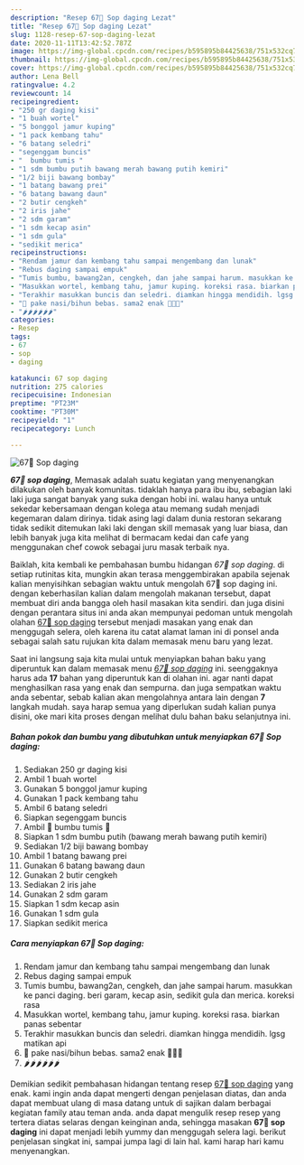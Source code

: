 ```yaml
---
description: "Resep 67🍒 Sop daging Lezat"
title: "Resep 67🍒 Sop daging Lezat"
slug: 1128-resep-67-sop-daging-lezat
date: 2020-11-11T13:42:52.787Z
image: https://img-global.cpcdn.com/recipes/b595895b84425638/751x532cq70/67🍒-sop-daging-foto-resep-utama.jpg
thumbnail: https://img-global.cpcdn.com/recipes/b595895b84425638/751x532cq70/67🍒-sop-daging-foto-resep-utama.jpg
cover: https://img-global.cpcdn.com/recipes/b595895b84425638/751x532cq70/67🍒-sop-daging-foto-resep-utama.jpg
author: Lena Bell
ratingvalue: 4.2
reviewcount: 14
recipeingredient:
- "250 gr daging kisi"
- "1 buah wortel"
- "5 bonggol jamur kuping"
- "1 pack kembang tahu"
- "6 batang seledri"
- "segenggam buncis"
- "  bumbu tumis "
- "1 sdm bumbu putih bawang merah bawang putih kemiri"
- "1/2 biji bawang bombay"
- "1 batang bawang prei"
- "6 batang bawang daun"
- "2 butir cengkeh"
- "2 iris jahe"
- "2 sdm garam"
- "1 sdm kecap asin"
- "1 sdm gula"
- "sedikit merica"
recipeinstructions:
- "Rendam jamur dan kembang tahu sampai mengembang dan lunak"
- "Rebus daging sampai empuk"
- "Tumis bumbu, bawang2an, cengkeh, dan jahe sampai harum. masukkan ke panci daging. beri garam, kecap asin, sedikit gula dan merica. koreksi rasa"
- "Masukkan wortel, kembang tahu, jamur kuping. koreksi rasa. biarkan panas sebentar"
- "Terakhir masukkan buncis dan seledri. diamkan hingga mendidih. lgsg matikan api"
- "🍲 pake nasi/bihun bebas. sama2 enak 🥰🥰🥰"
- "🌶🌶🌶🌶🌶🌶"
categories:
- Resep
tags:
- 67
- sop
- daging

katakunci: 67 sop daging 
nutrition: 275 calories
recipecuisine: Indonesian
preptime: "PT23M"
cooktime: "PT30M"
recipeyield: "1"
recipecategory: Lunch

---
```



![67🍒 Sop daging](https://img-global.cpcdn.com/recipes/b595895b84425638/751x532cq70/67🍒-sop-daging-foto-resep-utama.jpg)

<b><i>67🍒 sop daging</i></b>, Memasak adalah suatu kegiatan yang menyenangkan dilakukan oleh banyak komunitas. tidaklah hanya para ibu ibu, sebagian laki laki juga sangat banyak yang suka dengan hobi ini. walau hanya untuk sekedar kebersamaan dengan kolega atau memang sudah menjadi kegemaran dalam dirinya. tidak asing lagi dalam dunia restoran sekarang tidak sedikit ditemukan laki laki dengan skill memasak yang luar biasa, dan lebih banyak juga kita melihat di bermacam kedai dan cafe yang menggunakan chef cowok sebagai juru masak terbaik nya.



Baiklah, kita kembali ke pembahasan bumbu hidangan <i>67🍒 sop daging</i>. di setiap rutinitas kita, mungkin akan terasa menggembirakan apabila sejenak kalian menyisihkan sebagian waktu untuk mengolah 67🍒 sop daging ini. dengan keberhasilan kalian dalam mengolah makanan tersebut, dapat membuat diri anda bangga oleh hasil masakan kita sendiri. dan juga disini dengan perantara situs ini anda akan mempunyai pedoman untuk mengolah olahan <u>67🍒 sop daging</u> tersebut menjadi masakan yang enak dan menggugah selera, oleh karena itu catat alamat laman ini di ponsel anda sebagai salah satu rujukan kita dalam memasak menu baru yang lezat.


Saat ini langsung saja kita mulai untuk menyiapkan bahan baku yang diperuntuk kan dalam memasak menu <u><i>67🍒 sop daging</i></u> ini. seenggaknya harus ada <b>17</b> bahan yang diperuntuk kan di olahan ini. agar nanti dapat menghasilkan rasa yang enak dan sempurna. dan juga sempatkan waktu anda sebentar, sebab kalian akan mengolahnya antara lain dengan <b>7</b> langkah mudah. saya harap semua yang diperlukan sudah kalian punya disini, oke mari kita proses dengan melihat dulu bahan baku selanjutnya ini.

<!--inarticleads1-->

##### Bahan pokok dan bumbu yang dibutuhkan untuk menyiapkan 67🍒 Sop daging:

1. Sediakan 250 gr daging kisi
1. Ambil 1 buah wortel
1. Gunakan 5 bonggol jamur kuping
1. Gunakan 1 pack kembang tahu
1. Ambil 6 batang seledri
1. Siapkan segenggam buncis
1. Ambil  🧅 bumbu tumis 🧅
1. Siapkan 1 sdm bumbu putih (bawang merah bawang putih kemiri)
1. Sediakan 1/2 biji bawang bombay
1. Ambil 1 batang bawang prei
1. Gunakan 6 batang bawang daun
1. Gunakan 2 butir cengkeh
1. Sediakan 2 iris jahe
1. Gunakan 2 sdm garam
1. Siapkan 1 sdm kecap asin
1. Gunakan 1 sdm gula
1. Siapkan sedikit merica




<!--inarticleads2-->

##### Cara menyiapkan 67🍒 Sop daging:

1. Rendam jamur dan kembang tahu sampai mengembang dan lunak
1. Rebus daging sampai empuk
1. Tumis bumbu, bawang2an, cengkeh, dan jahe sampai harum. masukkan ke panci daging. beri garam, kecap asin, sedikit gula dan merica. koreksi rasa
1. Masukkan wortel, kembang tahu, jamur kuping. koreksi rasa. biarkan panas sebentar
1. Terakhir masukkan buncis dan seledri. diamkan hingga mendidih. lgsg matikan api
1. 🍲 pake nasi/bihun bebas. sama2 enak 🥰🥰🥰
1. 🌶🌶🌶🌶🌶🌶




Demikian sedikit pembahasan hidangan tentang resep <u>67🍒 sop daging</u> yang enak. kami ingin anda dapat mengerti dengan penjelasan diatas, dan anda dapat membuat ulang di masa datang untuk di sajikan dalam berbagai kegiatan family atau teman anda. anda dapat mengulik resep resep yang tertera diatas selaras dengan keinginan anda, sehingga masakan <b>67🍒 sop daging</b> ini dapat menjadi lebih yummy dan menggugah selera lagi. berikut penjelasan singkat ini, sampai jumpa lagi di lain hal. kami harap hari kamu menyenangkan.
